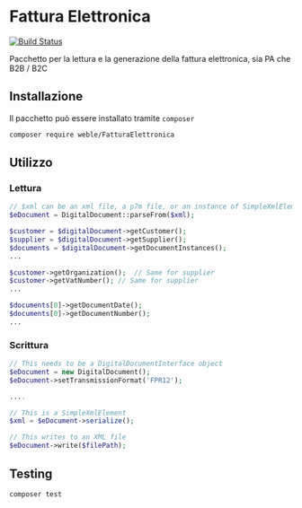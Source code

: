 # Fattura Elettronica

[![Build Status](https://travis-ci.com/Weble/FatturaElettronica.svg?token=dkUekxQMLMKLsPhqsxiT&branch=master)](https://travis-ci.com/Weble/FatturaElettronica)

Pacchetto per la lettura e la generazione della fattura elettronica, sia PA che B2B / B2C

## Installazione

Il pacchetto può essere installato tramite `composer`

```bash
composer require weble/FatturaElettronica
```

## Utilizzo

### Lettura
``` php
// $xml can be an xml file, a p7m file, or an instance of SimpleXmlElement
$eDocument = DigitalDocument::parseFrom($xml);

$customer = $digitalDocument->getCustomer();
$supplier = $digitalDocument->getSupplier();
$documents = $digitalDocument->getDocumentInstances();
...

$customer->getOrganization();  // Same for supplier
$customer->getVatNumber(); // Same for supplier
...

$documents[0]->getDocumentDate();
$documents[0]->getDocumentNumber();
...
```

### Scrittura
``` php
// This needs to be a DigitalDocumentInterface object
$eDocument = new DigitalDocument();
$eDocument->setTransmissionFormat('FPR12');

....

// This is a SimpleXmlElement
$xml = $eDocument->serialize();

// This writes to an XML file
$eDocument->write($filePath);
```

## Testing

```bash
composer test
```
